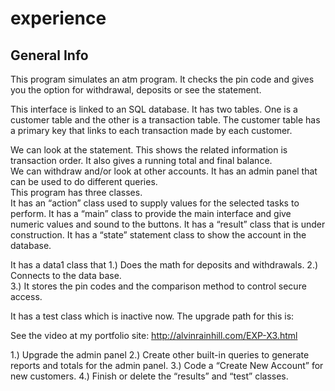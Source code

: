 # experience
## General Info
This program simulates an atm program.  It checks the pin code and gives you the option for withdrawal, deposits or see the statement.

This interface is linked to an SQL database.  It has two tables.  One is a customer table and the other is a transaction table.  The customer table has a primary key that links to each transaction made by each customer.

We can look at the statement.  This shows the related information is transaction order.  It also gives a running total and final balance.  
We can withdraw and/or look at other accounts.
It has an admin panel that can be used to do different queries.  
This program has three classes.  
It has an “action” class used to supply values for the selected tasks to perform.
It has a “main” class to provide the main interface and give numeric values and sound to the buttons.
It has a “result” class that is under construction.
It has a “state” statement class to show the account in the database.

It has a data1 class that 
1.)	Does the math for deposits and withdrawals.
2.)	 Connects to the data base.   
3.)	It stores the pin codes and the comparison method to control secure access.

It has a test class which is inactive now.
The upgrade path for this is:

See the video at my portfolio site:  http://alvinrainhill.com/EXP-X3.html

1.)	Upgrade the admin panel
2.)	Create other built-in queries to generate reports and totals for the admin panel.
3.)	Code a “Create New Account” for new customers.
4.)	Finish or delete the “results” and “test” classes.

